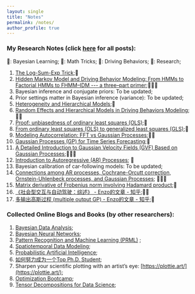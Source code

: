 ```yaml
---
layout: single
title: "Notes"
permalink: /notes/
author_profile: true
---
```


### My Research Notes (click [here](/blog-posts/) for all posts):

📙: Bayesian Learning;
📕: Math Tricks;
📘: Driving Behaviors;
📗: Research;

1. [The Log-Sum-Exp Trick](/posts/logsumexp/);📕
1. [Hidden Markov Model and Driving Behavior Modeling: From HMMs to Factorial HMMs to FHMM–IDM --- a three–part primer](/posts/FHMM-IDM/);📙📘📗
1. Bayesian inference and conjugate priors: To be updated;
1. Prior settings matter in Bayesian inference (variance): To be updated;
1. [Heterogeneity and Hierarchical Models](/posts/hierarchical/);📙
1. [Random Effects and Hierarchical Models in Driving Behaviors Modeling](/posts/random-effects/);📙📘
1. [Proof: unbiasedness of ordinary least squares (OLS)](/posts/ols-unbiased/);📕
1. [From ordinary least squares (OLS) to generalized least squares (GLS)](/posts/ols-to-gls/);📕
1. [Modeling Autocorrelation: FFT vs Gaussian Processes](/posts/autocorrelation);📙📕
2. [Gaussian Processes (GP) for Time Series Forecasting](/posts/gp-time-series/);📙
3. [A Detailed Introduction to Gaussian Velocity Fields (GVF) Based on Gaussian Processes](/posts/GVF/);📙📘📗
1. [Introduction to Autoregressive (AR) Processes](/posts/AR/); 📕
1. Bayesian calibration of car-following models: To be updated;
1. [Connections among AR processes, Cochrane-Orcutt correction, Ornstein-Uhlenbeck processes, and Gaussian
   Processes](/posts/processes_connections/); 📙📕📘
1. [Matrix derivative of Frobenius norm involving Hadamard product](/posts/matrix-derivative/);📕
1. [《社会型交互与自动驾驶：综述》 - Enzo的文章 - 知乎](https://zhuanlan.zhihu.com/p/557203965);📘📗
1. [多输出高斯过程 (multiple output GP) - Enzo的文章 - 知乎](https://zhuanlan.zhihu.com/p/400628960);📙

### Collected Online Blogs and Books (by other researchers):

1. [Bayesian Data Analysis](https://sites.stat.columbia.edu/gelman/book/);
2. [Bayesian Neural Networks](https://www.cs.toronto.edu/~duvenaud/distill_bayes_net/public/);
1. [Pattern Recognition and Machine Learning (PRML)](https://www.microsoft.com/en-us/research/uploads/prod/2006/01/Bishop-Pattern-Recognition-and-Machine-Learning-2006.pdf)
   ;
1. [Spatiotemporal Data Modeling](https://spatiotemporal-data.github.io/);
2. [Probabilistic Artificial Intelligence](https://arxiv.org/pdf/2502.05244);
3. [如何努力成为一个Top Ph.D. Student](https://github.com/pengsida/learning_research/);
4. Sharpen your scientific plotting with an artist’s eye: [https://plottie.art/](https://plottie.art/);
5. [Optimization Bootcamp](https://faculty.washington.edu/sbrunton/OptimizationBootcamp.pdf);
6. [ Tensor Decompositions for Data Science](https://users.wfu.edu/ballard/pdfs/tensor_textbook.pdf);
